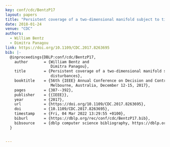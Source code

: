 ```yaml
---
key: conf/cdc/BentzP17
layout: papers
title: "Persistent coverage of a two-dimensional manifold subject to time-varying disturbances."
date: 2018-01-24
venue: "CDC"
authors:
  - William Bentz
  - Dimitra Panagou
link: https://doi.org/10.1109/CDC.2017.8263695
bib: |-
  @inproceedings{DBLP:conf/cdc/BentzP17,
    author       = {William Bentz and
                    Dimitra Panagou},
    title        = {Persistent coverage of a two-dimensional manifold subject to time-varying
                    disturbances},
    booktitle    = {56th {IEEE} Annual Conference on Decision and Control, {CDC} 2017,
                    Melbourne, Australia, December 12-15, 2017},
    pages        = {387--392},
    publisher    = {{IEEE}},
    year         = {2017},
    url          = {https://doi.org/10.1109/CDC.2017.8263695},
    doi          = {10.1109/CDC.2017.8263695},
    timestamp    = {Fri, 04 Mar 2022 13:29:55 +0100},
    biburl       = {https://dblp.org/rec/conf/cdc/BentzP17.bib},
    bibsource    = {dblp computer science bibliography, https://dblp.org}
  }


---
```

